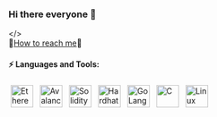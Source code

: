 ### Hi there everyone 👋
</>
<br/>
📧[How to reach me](mailto:mehmetgulpolat@outlook.com)💬
<br/>

#### ⚡ Languages and Tools:
<p align="left">
<img src="https://upload.wikimedia.org/wikipedia/commons/thumb/0/05/Ethereum_logo_2014.svg/1257px-Ethereum_logo_2014.svg.png" alt="Ethereum" height="40" style="vertical-align:top; margin:4px">
<img src="https://www.prasm.io/wp-content/uploads/2021/04/avalanche-avax-logo.png" alt="Avalanche" height="40" style="vertical-align:top; margin:4px">
<img src="https://upload.wikimedia.org/wikipedia/commons/thumb/9/98/Solidity_logo.svg/1200px-Solidity_logo.svg.png" alt="Solidity" height="40" style="vertical-align:top; margin:4px">
<img src="https://seeklogo.com/images/H/hardhat-logo-888739EBB4-seeklogo.com.png" alt="Hardhat Ethereum" height="40" style="vertical-align:top; margin:4px">
<img src="https://seeklogo.com/images/G/go-logo-046185B647-seeklogo.com.png" alt="GoLang" height="40" style="vertical-align:top; margin:4px">
<img src="https://www.jalalmhz.ir/wp-content/uploads/2021/05/Introduction-to-C-programming-language.png" alt="C" height="40" style="vertical-align:top; margin:4px">
<img src="https://upload.wikimedia.org/wikipedia/commons/a/af/Tux.png" alt="Linux" height="40" style="vertical-align:top; margin:4px">
</p>
